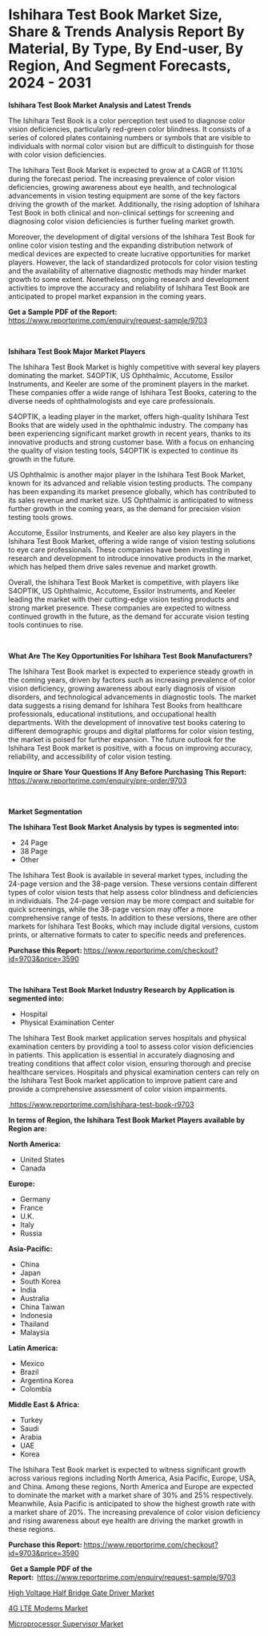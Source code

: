 <p><h1>Ishihara Test Book Market Size, Share & Trends Analysis Report By Material, By Type, By End-user, By Region, And Segment Forecasts, 2024 - 2031</h1></p><p><strong>Ishihara Test Book Market Analysis and Latest Trends</strong></p>
<p><p>The Ishihara Test Book is a color perception test used to diagnose color vision deficiencies, particularly red-green color blindness. It consists of a series of colored plates containing numbers or symbols that are visible to individuals with normal color vision but are difficult to distinguish for those with color vision deficiencies.</p><p>The Ishihara Test Book Market is expected to grow at a CAGR of 11.10% during the forecast period. The increasing prevalence of color vision deficiencies, growing awareness about eye health, and technological advancements in vision testing equipment are some of the key factors driving the growth of the market. Additionally, the rising adoption of Ishihara Test Book in both clinical and non-clinical settings for screening and diagnosing color vision deficiencies is further fueling market growth.</p><p>Moreover, the development of digital versions of the Ishihara Test Book for online color vision testing and the expanding distribution network of medical devices are expected to create lucrative opportunities for market players. However, the lack of standardized protocols for color vision testing and the availability of alternative diagnostic methods may hinder market growth to some extent. Nonetheless, ongoing research and development activities to improve the accuracy and reliability of Ishihara Test Book are anticipated to propel market expansion in the coming years.</p></p>
<p><strong>Get a Sample PDF of the Report:&nbsp;</strong> <a href="https://www.reportprime.com/enquiry/request-sample/9703">https://www.reportprime.com/enquiry/request-sample/9703</a></p>
<p>&nbsp;</p>
<p><strong>Ishihara Test Book Major Market Players</strong></p>
<p><p>The Ishihara Test Book Market is highly competitive with several key players dominating the market. S4OPTIK, US Ophthalmic, Accutome, Essilor Instruments, and Keeler are some of the prominent players in the market. These companies offer a wide range of Ishihara Test Books, catering to the diverse needs of ophthalmologists and eye care professionals.</p><p>S4OPTIK, a leading player in the market, offers high-quality Ishihara Test Books that are widely used in the ophthalmic industry. The company has been experiencing significant market growth in recent years, thanks to its innovative products and strong customer base. With a focus on enhancing the quality of vision testing tools, S4OPTIK is expected to continue its growth in the future.</p><p>US Ophthalmic is another major player in the Ishihara Test Book Market, known for its advanced and reliable vision testing products. The company has been expanding its market presence globally, which has contributed to its sales revenue and market size. US Ophthalmic is anticipated to witness further growth in the coming years, as the demand for precision vision testing tools grows.</p><p>Accutome, Essilor Instruments, and Keeler are also key players in the Ishihara Test Book Market, offering a wide range of vision testing solutions to eye care professionals. These companies have been investing in research and development to introduce innovative products in the market, which has helped them drive sales revenue and market growth.</p><p>Overall, the Ishihara Test Book Market is competitive, with players like S4OPTIK, US Ophthalmic, Accutome, Essilor Instruments, and Keeler leading the market with their cutting-edge vision testing products and strong market presence. These companies are expected to witness continued growth in the future, as the demand for accurate vision testing tools continues to rise.</p></p>
<p>&nbsp;</p>
<p><strong>What Are The Key Opportunities For Ishihara Test Book Manufacturers?</strong></p>
<p><p>The Ishihara Test Book market is expected to experience steady growth in the coming years, driven by factors such as increasing prevalence of color vision deficiency, growing awareness about early diagnosis of vision disorders, and technological advancements in diagnostic tools. The market data suggests a rising demand for Ishihara Test Books from healthcare professionals, educational institutions, and occupational health departments. With the development of innovative test books catering to different demographic groups and digital platforms for color vision testing, the market is poised for further expansion. The future outlook for the Ishihara Test Book market is positive, with a focus on improving accuracy, reliability, and accessibility of color vision testing.</p></p>
<p><strong>Inquire or Share Your Questions If Any Before Purchasing This Report:</strong> <a href="https://www.reportprime.com/enquiry/pre-order/9703">https://www.reportprime.com/enquiry/pre-order/9703</a></p>
<p>&nbsp;</p>
<p><strong>Market Segmentation</strong></p>
<p><strong>The Ishihara Test Book Market Analysis by types is segmented into:</strong></p>
<p><ul><li>24 Page</li><li>38 Page</li><li>Other</li></ul></p>
<p><p>The Ishihara Test Book is available in several market types, including the 24-page version and the 38-page version. These versions contain different types of color vision tests that help assess color blindness and deficiencies in individuals. The 24-page version may be more compact and suitable for quick screenings, while the 38-page version may offer a more comprehensive range of tests. In addition to these versions, there are other markets for Ishihara Test Books, which may include digital versions, custom prints, or alternative formats to cater to specific needs and preferences.</p></p>
<p><strong>Purchase this Report:&nbsp;</strong><a href="https://www.reportprime.com/checkout?id=9703&price=3590">https://www.reportprime.com/checkout?id=9703&price=3590</a></p>
<p>&nbsp;</p>
<p><strong>The Ishihara Test Book Market Industry Research by Application is segmented into:</strong></p>
<p><ul><li>Hospital</li><li>Physical Examination Center</li></ul></p>
<p><p>The Ishihara Test Book market application serves hospitals and physical examination centers by providing a tool to assess color vision deficiencies in patients. This application is essential in accurately diagnosing and treating conditions that affect color vision, ensuring thorough and precise healthcare services. Hospitals and physical examination centers can rely on the Ishihara Test Book market application to improve patient care and provide a comprehensive assessment of color vision impairments.</p></p>
<p><a href="https://www.reportprime.com/ishihara-test-book-r9703">&nbsp;https://www.reportprime.com/ishihara-test-book-r9703</a></p>
<p><strong>In terms of Region, the Ishihara Test Book Market Players available by Region are:</strong></p>
<p>
    <p> <strong> North America: </strong>
        <ul>
            <li>United States</li>
            <li>Canada</li>
        </ul>
        </p> 
    <p> <strong> Europe: </strong>
        <ul>
            <li>Germany</li>
            <li>France</li>
            <li>U.K.</li>
            <li>Italy</li>
            <li>Russia</li>
        </ul>
        </p> 
    <p> <strong> Asia-Pacific: </strong>
        <ul>
            <li>China</li>
            <li>Japan</li>
            <li>South Korea</li>
            <li>India</li>
            <li>Australia</li>
            <li>China Taiwan</li>
            <li>Indonesia</li>
            <li>Thailand</li>
            <li>Malaysia</li>
        </ul>
        </p> 
    <p> <strong> Latin America: </strong>
        <ul>
            <li>Mexico</li>
            <li>Brazil</li>
            <li>Argentina Korea</li>
            <li>Colombia</li>
        </ul>
        </p> 
    <p> <strong> Middle East & Africa: </strong>
        <ul>
            <li>Turkey</li>
            <li>Saudi</li>
            <li>Arabia</li>
            <li>UAE</li>
            <li>Korea</li>
        </ul>
    </p>
    </p>
<p><p>The Ishihara Test Book market is expected to witness significant growth across various regions including North America, Asia Pacific, Europe, USA, and China. Among these regions, North America and Europe are expected to dominate the market with a market share of 30% and 25% respectively. Meanwhile, Asia Pacific is anticipated to show the highest growth rate with a market share of 20%. The increasing prevalence of color vision deficiency and rising awareness about eye health are driving the market growth in these regions.</p></p>
<p><strong>Purchase this Report: </strong><a href="https://www.reportprime.com/checkout?id=9703&price=3590">https://www.reportprime.com/checkout?id=9703&price=3590</a></p>
<p>&nbsp;<strong>Get a Sample PDF of the Report:&nbsp;&nbsp;</strong><a href="https://www.reportprime.com/enquiry/request-sample/9703">https://www.reportprime.com/enquiry/request-sample/9703</a></p>
<p><strong></strong></p>
<p><p><a href="https://cute-banjo-8ca.notion.site/High-Voltage-Half-Bridge-Gate-Driver-Market-Trends-and-Market-Analysis-forecasted-for-period-2024-20-1081f559bf4545fd82e87842d7974d38">High Voltage Half Bridge Gate Driver Market</a></p><p><a href="https://shimmer-gardenia-37a.notion.site/4G-LTE-Modems-Market-Report-Reveals-the-Latest-Trends-And-Growth-Opportunities-of-this-Market-ba2d1be391c147a4b382cada164bbac2">4G LTE Modems Market</a></p><p><a href="https://meowing-lemming-dd3.notion.site/Microprocessor-Supervisor-Market-The-Key-To-Successful-Business-Strategy-Forecast-Till-2031-09fe307743b94bd0ada0b5d6b60ee881">Microprocessor Supervisor Market</a></p></p>